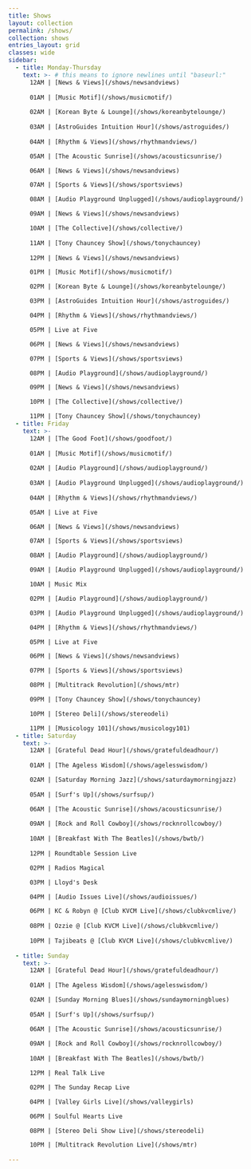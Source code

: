 ```yaml
---
title: Shows
layout: collection
permalink: /shows/
collection: shows
entries_layout: grid
classes: wide
sidebar: 
  - title: Monday-Thursday
    text: >- # this means to ignore newlines until "baseurl:"  
      12AM | [News & Views](/shows/newsandviews)
  
      01AM | [Music Motif](/shows/musicmotif/)
  
      02AM | [Korean Byte & Lounge](/shows/koreanbytelounge/)
  
      03AM | [AstroGuides Intuition Hour](/shows/astroguides/)
  
      04AM | [Rhythm & Views](/shows/rhythmandviews/)

      05AM | [The Acoustic Sunrise](/shows/acousticsunrise/)

      06AM | [News & Views](/shows/newsandviews)

      07AM | [Sports & Views](/shows/sportsviews)

      08AM | [Audio Playground Unplugged](/shows/audioplayground/)

      09AM | [News & Views](/shows/newsandviews)

      10AM | [The Collective](/shows/collective/)
      
      11AM | [Tony Chauncey Show](/shows/tonychauncey)
      
      12PM | [News & Views](/shows/newsandviews)

      01PM | [Music Motif](/shows/musicmotif/)

      02PM | [Korean Byte & Lounge](/shows/koreanbytelounge/)

      03PM | [AstroGuides Intuition Hour](/shows/astroguides/)

      04PM | [Rhythm & Views](/shows/rhythmandviews/)

      05PM | Live at Five

      06PM | [News & Views](/shows/newsandviews)

      07PM | [Sports & Views](/shows/sportsviews)

      08PM | [Audio Playground](/shows/audioplayground/)

      09PM | [News & Views](/shows/newsandviews)

      10PM | [The Collective](/shows/collective/)

      11PM | [Tony Chauncey Show](/shows/tonychauncey)
  - title: Friday
    text: >- 
      12AM | [The Good Foot](/shows/goodfoot/)
  
      01AM | [Music Motif](/shows/musicmotif/)
  
      02AM | [Audio Playground](/shows/audioplayground/)
  
      03AM | [Audio Playground Unplugged](/shows/audioplayground/)
  
      04AM | [Rhythm & Views](/shows/rhythmandviews/)

      05AM | Live at Five

      06AM | [News & Views](/shows/newsandviews)

      07AM | [Sports & Views](/shows/sportsviews)

      08AM | [Audio Playground](/shows/audioplayground/)

      09AM | [Audio Playground Unplugged](/shows/audioplayground/)

      10AM | Music Mix

      02PM | [Audio Playground](/shows/audioplayground/)

      03PM | [Audio Playground Unplugged](/shows/audioplayground/)

      04PM | [Rhythm & Views](/shows/rhythmandviews/)

      05PM | Live at Five

      06PM | [News & Views](/shows/newsandviews)

      07PM | [Sports & Views](/shows/sportsviews)

      08PM | [Multitrack Revolution](/shows/mtr)

      09PM | [Tony Chauncey Show](/shows/tonychauncey)

      10PM | [Stereo Deli](/shows/stereodeli)

      11PM | [Musicology 101](/shows/musicology101)
  - title: Saturday
    text: >-
      12AM | [Grateful Dead Hour](/shows/gratefuldeadhour/)
      
      01AM | [The Ageless Wisdom](/shows/agelesswisdom/)

      02AM | [Saturday Morning Jazz](/shows/saturdaymorningjazz)
      
      05AM | [Surf's Up](/shows/surfsup/)

      06AM | [The Acoustic Sunrise](/shows/acousticsunrise/)
      
      09AM | [Rock and Roll Cowboy](/shows/rocknrollcowboy/)
      
      10AM | [Breakfast With The Beatles](/shows/bwtb/)
      
      12PM | Roundtable Session Live

      02PM | Radios Magical

      03PM | Lloyd's Desk

      04PM | [Audio Issues Live](/shows/audioissues/)

      06PM | KC & Robyn @ [Club KVCM Live](/shows/clubkvcmlive/)
      
      08PM | Ozzie @ [Club KVCM Live](/shows/clubkvcmlive/)
      
      10PM | Tajibeats @ [Club KVCM Live](/shows/clubkvcmlive/)
      
  - title: Sunday  
    text: >-
      12AM | [Grateful Dead Hour](/shows/gratefuldeadhour/)
      
      01AM | [The Ageless Wisdom](/shows/agelesswisdom/)

      02AM | [Sunday Morning Blues](/shows/sundaymorningblues)
      
      05AM | [Surf's Up](/shows/surfsup/)

      06AM | [The Acoustic Sunrise](/shows/acousticsunrise/)
      
      09AM | [Rock and Roll Cowboy](/shows/rocknrollcowboy/)
      
      10AM | [Breakfast With The Beatles](/shows/bwtb/)

      12PM | Real Talk Live

      02PM | The Sunday Recap Live

      04PM | [Valley Girls Live](/shows/valleygirls)

      06PM | Soulful Hearts Live

      08PM | [Stereo Deli Show Live](/shows/stereodeli)

      10PM | [Multitrack Revolution Live](/shows/mtr)
      
---
```

